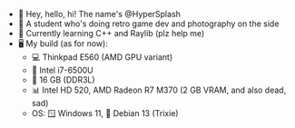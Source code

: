 - 👋 Hey, hello, hi! The name's @HyperSplash
- 👀 A student who's doing retro game dev and photography on the side
- 🌱 Currently learning C++ and Raylib (plz help me)
- 🖥️ My build (as for now):
  - 💻 Thinkpad E560 (AMD GPU variant)
  - 💽 Intel i7-6500U
  - 🚀 16 GB (DDR3L)
  - 📊 Intel HD 520, AMD Radeon R7 M370 (2 GB VRAM, and also dead, sad)
  - OS: 🪟 Windows 11, 🐧 Debian 13 (Trixie)

<!---
hypersplash/HyperSplash is a ✨ special ✨ repository because its `README.md` (this file) appears on your GitHub profile.
You can click the Preview link to take a look at your changes.
--->
